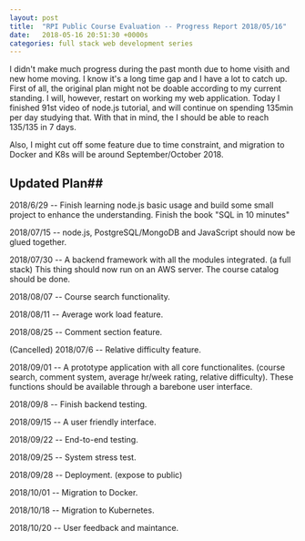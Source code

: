 ```yaml
---
layout: post
title:  "RPI Public Course Evaluation -- Progress Report 2018/05/16"
date:   2018-05-16 20:51:30 +0000s
categories: full stack web development series
---
```


I didn't make much progress during the past month due to home visith and new home moving. I know it's a long time gap and I have a lot to catch up. First of all, the original plan might not be doable according to my current standing. I will, however, restart on working my web application. Today I finished 91st video of node.js tutorial, and will continue on spending 135min per day studying that. With that in mind, the I should be able to reach 135/135 in 7 days. 

Also, I might cut off some feature due to time constraint, and migration to Docker and K8s will be around September/October 2018.  

## Updated Plan##
2018/6/29 -- Finish learning node.js basic usage and build some small project to enhance the understanding. Finish the book "SQL in 10 minutes"

2018/07/15 -- node.js, PostgreSQL/MongoDB and JavaScript should now be glued together. 

2018/07/30 -- A backend framework with all the modules integrated. (a full stack) This thing should now run on an AWS server. The course catalog should be done. 

2018/08/07 -- Course search functionality. 

2018/08/11 -- Average work load feature.

2018/08/25 -- Comment section feature.

(Cancelled) 2018/07/6 -- Relative difficulty feature. 

2018/09/01 -- A prototype application with all core functionalites. (course search, comment system, average hr/week rating, relative difficulty). These functions should be available through a barebone user interface. 

2018/09/8 -- Finish backend testing.

2018/09/15 -- A user friendly interface. 

2018/09/22 -- End-to-end testing.

2018/09/25 -- System stress test.

2018/09/28 -- Deployment. (expose to public)

2018/10/01 -- Migration to Docker.

2018/10/18 -- Migration to Kubernetes.

2018/10/20 -- User feedback and maintance. 








 





